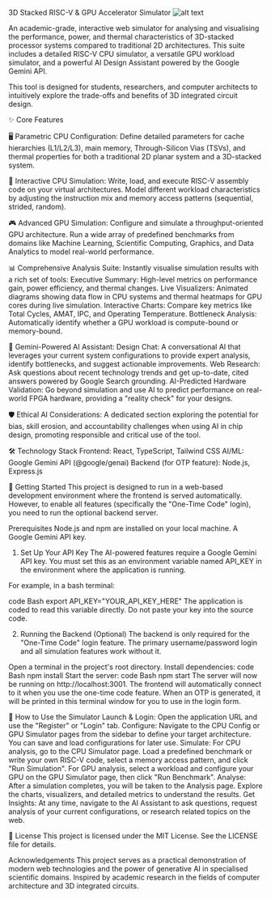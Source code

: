 3D Stacked RISC-V & GPU Accelerator Simulator
![alt text](https://storage.googleapis.com/aistudio-ux-team-public/3d-risc-v-sim/screenshot.png)

An academic-grade, interactive web simulator for analysing and visualising the performance, power, and thermal characteristics of 3D-stacked processor systems compared to traditional 2D architectures. This suite includes a detailed RISC-V CPU simulator, a versatile GPU workload simulator, and a powerful AI Design Assistant powered by the Google Gemini API.

This tool is designed for students, researchers, and computer architects to intuitively explore the trade-offs and benefits of 3D integrated circuit design.

✨ Core Features


🖥️ Parametric CPU Configuration: Define detailed parameters for cache hierarchies (L1/L2/L3), main memory, Through-Silicon Vias (TSVs), and thermal properties for both a traditional 2D planar system and a 3D-stacked system.


🔬 Interactive CPU Simulation: Write, load, and execute RISC-V assembly code on your virtual architectures. Model different workload characteristics by adjusting the instruction mix and memory access patterns (sequential, strided, random).


🎮 Advanced GPU Simulation: Configure and simulate a throughput-oriented GPU architecture. Run a wide array of predefined benchmarks from domains like Machine Learning, Scientific Computing, Graphics, and Data Analytics to model real-world performance.


📊 Comprehensive Analysis Suite: Instantly visualise simulation results with a rich set of tools:
Executive Summary: High-level metrics on performance gain, power efficiency, and thermal changes.
Live Visualizers: Animated diagrams showing data flow in CPU systems and thermal heatmaps for GPU cores during live simulation.
Interactive Charts: Compare key metrics like Total Cycles, AMAT, IPC, and Operating Temperature.
Bottleneck Analysis: Automatically identify whether a GPU workload is compute-bound or memory-bound.


🧠 Gemini-Powered AI Assistant:
Design Chat: A conversational AI that leverages your current system configurations to provide expert analysis, identify bottlenecks, and suggest actionable improvements.
Web Research: Ask questions about recent technology trends and get up-to-date, cited answers powered by Google Search grounding.
AI-Predicted Hardware Validation: Go beyond simulation and use AI to predict performance on real-world FPGA hardware, providing a "reality check" for your designs.


🛡️ Ethical AI Considerations: A dedicated section exploring the potential for bias, skill erosion, and accountability challenges when using AI in chip design, promoting responsible and critical use of the tool.


🛠️ Technology Stack
Frontend: React, TypeScript, Tailwind CSS
AI/ML: Google Gemini API (@google/genai)
Backend (for OTP feature): Node.js, Express.js


🚀 Getting Started
This project is designed to run in a web-based development environment where the frontend is served automatically. However, to enable all features (specifically the "One-Time Code" login), you need to run the optional backend server.

Prerequisites
Node.js and npm are installed on your local machine.
A Google Gemini API key.
1. Set Up Your API Key
The AI-powered features require a Google Gemini API key. You must set this as an environment variable named API_KEY in the environment where the application is running.

For example, in a bash terminal:

code
Bash
export API_KEY="YOUR_API_KEY_HERE"
The application is coded to read this variable directly. Do not paste your key into the source code.

2. Running the Backend (Optional)
The backend is only required for the "One-Time Code" login feature. The primary username/password login and all simulation features work without it.

Open a terminal in the project's root directory.
Install dependencies:
code
Bash
npm install
Start the server:
code
Bash
npm start
The server will now be running on http://localhost:3001. The frontend will automatically connect to it when you use the one-time code feature. When an OTP is generated, it will be printed in this terminal window for you to use in the login form.

📖 How to Use the Simulator
Launch & Login: Open the application URL and use the "Register" or "Login" tab.
Configure: Navigate to the CPU Config or GPU Simulator pages from the sidebar to define your target architecture. You can save and load configurations for later use.
Simulate:
For CPU analysis, go to the CPU Simulator page. Load a predefined benchmark or write your own RISC-V code, select a memory access pattern, and click "Run Simulation".
For GPU analysis, select a workload and configure your GPU on the GPU Simulator page, then click "Run Benchmark".
Analyse: After a simulation completes, you will be taken to the Analysis page. Explore the charts, visualizers, and detailed metrics to understand the results.
Get Insights: At any time, navigate to the AI Assistant to ask questions, request analysis of your current configurations, or research related topics on the web.


📜 License
This project is licensed under the MIT License. See the LICENSE file for details.

Acknowledgements
This project serves as a practical demonstration of modern web technologies and the power of generative AI in specialised scientific domains.
Inspired by academic research in the fields of computer architecture and 3D integrated circuits.

